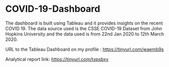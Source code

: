 # COVID-19-Dashboard
The dashboard is built using Tableau and it provides insights on the recent COVID 19. The data source used is the CSSE COVID-19 Dataset from John Hopkins University and the data used is from 22nd Jan 2020 to 12th March 2020.

URL to the Tableau Dashboard on my profile : https://tinyurl.com/waemb9s

Analytical report link:  https://tinyurl.com/txpsbxy

